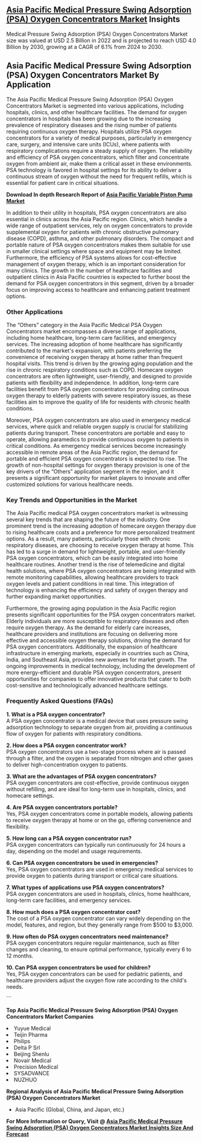 <h2><a href="https://www.verifiedmarketreports.com/download-sample/?rid=431066&amp;utm_source=Github-Feb&amp;utm_medium=225" target="_blank">Asia Pacific Medical Pressure Swing Adsorption (PSA) Oxygen Concentrators Market</a> Insights</h2><p>Medical Pressure Swing Adsorption (PSA) Oxygen Concentrators Market size was valued at USD 2.5 Billion in 2022 and is projected to reach USD 4.0 Billion by 2030, growing at a CAGR of 6.1% from 2024 to 2030.</p><p><h2>Asia Pacific Medical Pressure Swing Adsorption (PSA) Oxygen Concentrators Market By Application</h2> <p>The Asia Pacific Medical Pressure Swing Adsorption (PSA) Oxygen Concentrators Market is segmented into various applications, including hospitals, clinics, and other healthcare facilities. The demand for oxygen concentrators in hospitals has been growing due to the increasing prevalence of respiratory diseases and the rising number of patients requiring continuous oxygen therapy. Hospitals utilize PSA oxygen concentrators for a variety of medical purposes, particularly in emergency care, surgery, and intensive care units (ICUs), where patients with respiratory complications require a steady supply of oxygen. The reliability and efficiency of PSA oxygen concentrators, which filter and concentrate oxygen from ambient air, make them a critical asset in these environments. PSA technology is favored in hospital settings for its ability to deliver a continuous stream of oxygen without the need for frequent refills, which is essential for patient care in critical situations.</p> <p><p><strong>Download In depth Research Report of <a href="https://www.verifiedmarketreports.com/download-sample/?rid=236118&amp;utm_source=Pulse-Dec&amp;utm_medium=225" target="_blank">Asia Pacific Variable Piston Pump Market</a></strong></p></p> <p>In addition to their utility in hospitals, PSA oxygen concentrators are also essential in clinics across the Asia Pacific region. Clinics, which handle a wide range of outpatient services, rely on oxygen concentrators to provide supplemental oxygen for patients with chronic obstructive pulmonary disease (COPD), asthma, and other pulmonary disorders. The compact and portable nature of PSA oxygen concentrators makes them suitable for use in smaller clinical settings where space and equipment may be limited. Furthermore, the efficiency of PSA systems allows for cost-effective management of oxygen therapy, which is an important consideration for many clinics. The growth in the number of healthcare facilities and outpatient clinics in Asia Pacific countries is expected to further boost the demand for PSA oxygen concentrators in this segment, driven by a broader focus on improving access to healthcare and enhancing patient treatment options.</p> <h3>Other Applications</h3> <p>The “Others” category in the Asia Pacific Medical PSA Oxygen Concentrators market encompasses a diverse range of applications, including home healthcare, long-term care facilities, and emergency services. The increasing adoption of home healthcare has significantly contributed to the market's expansion, with patients preferring the convenience of receiving oxygen therapy at home rather than frequent hospital visits. This trend is driven by the growing aging population and the rise in chronic respiratory conditions such as COPD. Homecare oxygen concentrators are often lightweight, user-friendly, and designed to provide patients with flexibility and independence. In addition, long-term care facilities benefit from PSA oxygen concentrators for providing continuous oxygen therapy to elderly patients with severe respiratory issues, as these facilities aim to improve the quality of life for residents with chronic health conditions.</p> <p>Moreover, PSA oxygen concentrators are also used in emergency medical services, where quick and reliable oxygen supply is crucial for stabilizing patients during transport. These concentrators are portable and easy to operate, allowing paramedics to provide continuous oxygen to patients in critical conditions. As emergency medical services become increasingly accessible in remote areas of the Asia Pacific region, the demand for portable and efficient PSA oxygen concentrators is expected to rise. The growth of non-hospital settings for oxygen therapy provision is one of the key drivers of the “Others” application segment in the region, and it presents a significant opportunity for market players to innovate and offer customized solutions for various healthcare needs.</p> <h3>Key Trends and Opportunities in the Market</h3> <p>The Asia Pacific medical PSA oxygen concentrators market is witnessing several key trends that are shaping the future of the industry. One prominent trend is the increasing adoption of homecare oxygen therapy due to rising healthcare costs and a preference for more personalized treatment options. As a result, many patients, particularly those with chronic respiratory diseases, are choosing to receive oxygen therapy at home. This has led to a surge in demand for lightweight, portable, and user-friendly PSA oxygen concentrators, which can be easily integrated into home healthcare routines. Another trend is the rise of telemedicine and digital health solutions, where PSA oxygen concentrators are being integrated with remote monitoring capabilities, allowing healthcare providers to track oxygen levels and patient conditions in real time. This integration of technology is enhancing the efficiency and safety of oxygen therapy and further expanding market opportunities.</p> <p>Furthermore, the growing aging population in the Asia Pacific region presents significant opportunities for the PSA oxygen concentrators market. Elderly individuals are more susceptible to respiratory diseases and often require oxygen therapy. As the demand for elderly care increases, healthcare providers and institutions are focusing on delivering more effective and accessible oxygen therapy solutions, driving the demand for PSA oxygen concentrators. Additionally, the expansion of healthcare infrastructure in emerging markets, especially in countries such as China, India, and Southeast Asia, provides new avenues for market growth. The ongoing improvements in medical technology, including the development of more energy-efficient and durable PSA oxygen concentrators, present opportunities for companies to offer innovative products that cater to both cost-sensitive and technologically advanced healthcare settings.</p> <h3>Frequently Asked Questions (FAQs)</h3> <p><strong>1. What is a PSA oxygen concentrator?</strong><br> A PSA oxygen concentrator is a medical device that uses pressure swing adsorption technology to separate oxygen from air, providing a continuous flow of oxygen for patients with respiratory conditions.</p> <p><strong>2. How does a PSA oxygen concentrator work?</strong><br> PSA oxygen concentrators use a two-stage process where air is passed through a filter, and the oxygen is separated from nitrogen and other gases to deliver high-concentration oxygen to patients.</p> <p><strong>3. What are the advantages of PSA oxygen concentrators?</strong><br> PSA oxygen concentrators are cost-effective, provide continuous oxygen without refilling, and are ideal for long-term use in hospitals, clinics, and homecare settings.</p> <p><strong>4. Are PSA oxygen concentrators portable?</strong><br> Yes, PSA oxygen concentrators come in portable models, allowing patients to receive oxygen therapy at home or on the go, offering convenience and flexibility.</p> <p><strong>5. How long can a PSA oxygen concentrator run?</strong><br> PSA oxygen concentrators can typically run continuously for 24 hours a day, depending on the model and usage requirements.</p> <p><strong>6. Can PSA oxygen concentrators be used in emergencies?</strong><br> Yes, PSA oxygen concentrators are used in emergency medical services to provide oxygen to patients during transport or critical care situations.</p> <p><strong>7. What types of applications use PSA oxygen concentrators?</strong><br> PSA oxygen concentrators are used in hospitals, clinics, home healthcare, long-term care facilities, and emergency services.</p> <p><strong>8. How much does a PSA oxygen concentrator cost?</strong><br> The cost of a PSA oxygen concentrator can vary widely depending on the model, features, and region, but they generally range from $500 to $3,000.</p> <p><strong>9. How often do PSA oxygen concentrators need maintenance?</strong><br> PSA oxygen concentrators require regular maintenance, such as filter changes and cleaning, to ensure optimal performance, typically every 6 to 12 months.</p> <p><strong>10. Can PSA oxygen concentrators be used for children?</strong><br> Yes, PSA oxygen concentrators can be used for pediatric patients, and healthcare providers adjust the oxygen flow rate according to the child's needs.</p> ```</p><p><strong>Top Asia Pacific Medical Pressure Swing Adsorption (PSA) Oxygen Concentrators Market Companies</strong></p><div data-test-id=""><p><li>Yuyue Medical</li><li> Teijin Pharma</li><li> Philips</li><li> Delta P Srl</li><li> Beijing Shenlu</li><li> Novair Medical</li><li> Precision Medical</li><li> SYSADVANCE</li><li> NUZHUO</li></p><div><strong>Regional Analysis of&nbsp;Asia Pacific Medical Pressure Swing Adsorption (PSA) Oxygen Concentrators Market</strong></div><ul><li dir="ltr"><p dir="ltr">Asia Pacific (Global, China, and Japan, etc.)</p></li></ul><p><strong>For More Information or Query, Visit @&nbsp;</strong><strong><a href="https://www.verifiedmarketreports.com/product/medical-pressure-swing-adsorption-psa-oxygen-concentrators-market/?utm_source=Github-Feb&amp;utm_medium=225" target="_blank">Asia Pacific Medical Pressure Swing Adsorption (PSA) Oxygen Concentrators Market Insights Size And Forecast</a></strong></p></div><h2>&nbsp;</h2><div data-test-id="">&nbsp;</div>
